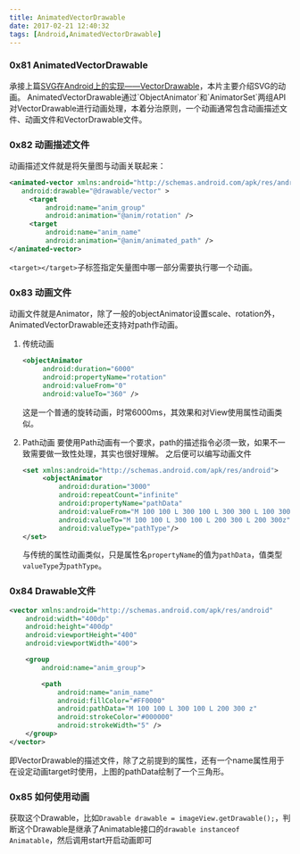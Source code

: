 ```yaml
---
title: AnimatedVectorDrawable
date: 2017-02-21 12:40:32
tags: [Android,AnimatedVectorDrawable]
---
```


### 0x81 AnimatedVectorDrawable

承接上篇[SVG在Android上的实现——VectorDrawable]("https://fioneragh.github.io/2017/02/20/SVG%E5%9C%A8Android%E4%B8%8A%E7%9A%84%E5%AE%9E%E7%8E%B0%E2%80%94%E2%80%94VectorDrawable/","VectorDrawable")，本片主要介绍SVG的动画。
AnimatedVectorDrawable通过`ObjectAnimator`和`AnimatorSet`两组API对VectorDrawable进行动画处理，本着分治原则，一个动画通常包含动画描述文件、动画文件和VectorDrawable文件。

### 0x82 动画描述文件

动画描述文件就是将矢量图与动画关联起来：

```XML
<animated-vector xmlns:android="http://schemas.android.com/apk/res/android"
   android:drawable="@drawable/vector" >
     <target
         android:name="anim_group"
         android:animation="@anim/rotation" />
     <target
         android:name="anim_name"
         android:animation="@anim/animated_path" />
</animated-vector>
```

`<target></target>`子标签指定矢量图中哪一部分需要执行哪一个动画。

### 0x83 动画文件

动画文件就是Animator，除了一般的objectAnimator设置scale、rotation外，AnimatedVectorDrawable还支持对path作动画。

1. 传统动画
    ```XML
    <objectAnimator
         android:duration="6000"
         android:propertyName="rotation"
         android:valueFrom="0"
         android:valueTo="360" />
    ```
    这是一个普通的旋转动画，时常6000ms，其效果和对View使用属性动画类似。

1. Path动画
    要使用Path动画有一个要求，path的描述指令必须一致，如果不一致需要做一致性处理，其实也很好理解。
    之后便可以编写动画文件
    ```XML
    <set xmlns:android="http://schemas.android.com/apk/res/android">
         <objectAnimator
             android:duration="3000"
             android:repeatCount="infinite"
             android:propertyName="pathData"
             android:valueFrom="M 100 100 L 300 100 L 300 300 L 100 300z"
             android:valueTo="M 100 100 L 300 100 L 200 300 L 200 300z"
             android:valueType="pathType"/>
    </set>
    ```
    与传统的属性动画类似，只是属性名`propertyName`的值为`pathData`，值类型`valueType`为`pathType`。

### 0x84 Drawable文件

```XML
<vector xmlns:android="http://schemas.android.com/apk/res/android"
    android:width="400dp"
    android:height="400dp"
    android:viewportHeight="400"
    android:viewportWidth="400">

    <group
        android:name="anim_group">

        <path
            android:name="anim_name"
            android:fillColor="#FF0000"
            android:pathData="M 100 100 L 300 100 L 200 300 z"
            android:strokeColor="#000000"
            android:strokeWidth="5" />
    </group>
</vector>
```

即VectorDrawable的描述文件，除了之前提到的属性，还有一个name属性用于在设定动画target时使用，上图的pathData绘制了一个三角形。

### 0x85 如何使用动画

获取这个Drawable，比如`Drawable drawable = imageView.getDrawable();`，判断这个Drawable是继承了Animatable接口的`drawable instanceof Animatable`，然后调用start开启动画即可
